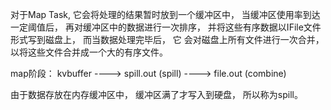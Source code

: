 对于Map Task, 它会将处理的结果暂时放到一个缓冲区中， 当缓冲区使用率到达一定阈值后，
再对缓冲区中的数据进行一次排序， 并将这些有序数据以IFile文件形式写到磁盘上， 而当数据处理完毕后， 它
会对磁盘上所有文件进行一次合并， 以将这些文件合并成一个大的有序文件。

map阶段：
kvbuffer ---->  spill.out (spill)  ---->  file.out (combine)

由于数据存放在内存缓冲区中， 缓冲区满了才写入到硬盘， 所以称为spill。
